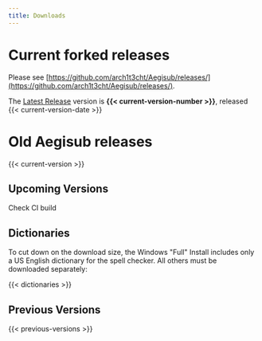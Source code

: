 ```yaml
---
title: Downloads
---
```


# Current forked releases

Please see [https://github.com/arch1t3cht/Aegisub/releases/](https://github.com/arch1t3cht/Aegisub/releases/).


The [Latest Release](https://github.com/arch1t3cht/Aegisub/releases/latest) version is **{{< current-version-number >}}**, released {{< current-version-date >}}

# Old Aegisub releases

{{< current-version >}}

## Upcoming Versions

Check CI build

## Dictionaries

To cut down on the download size, the Windows "Full" Install includes only a US English dictionary for the spell checker. All others must be downloaded separately:

{{< dictionaries >}}

## Previous Versions

{{< previous-versions >}}
